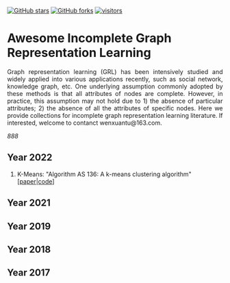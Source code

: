 [stars-img]: https://img.shields.io/github/stars/WxTu/awesome-incomplete-graph-representation-learning?color=yellow
[stars-url]: https://github.com/WxTu/awesome-incomplete-graph-representation-learning/stargazers
[fork-img]: https://img.shields.io/github/forks/WxTu/awesome-incomplete-graph-representation-learning?color=lightblue&label=fork
[fork-url]: https://github.com/WxTu/awesome-incomplete-graph-representation-learning/network/members
[visitors-img]: https://visitor-badge.glitch.me/badge?page_id=WxTu/awesome-incomplete-graph-representation-learning
[adgc-url]: https://github.com/WxTu/awesome-incomplete-graph-representation-learning


[![GitHub stars][stars-img]][stars-url]
[![GitHub forks][fork-img]][fork-url]
[![visitors][visitors-img]][adgc-url]


# Awesome Incomplete Graph Representation Learning
<p align = "justify">Graph representation learning (GRL) has been intensively studied and widely applied into various applications recently, such as social network, knowledge graph, etc. One underlying assumption commonly adopted by these methods is that all attributes of nodes are complete. However, in practice, this assumption may not hold due to 1) the absence of particular attributes; 2) the absence of all the attributes of specific nodes. Here we provide collections for incomplete graph representation learning literature. If interested, welcome to contanct wenxuantu@163.com. </p>

*888*
## Year 2022
1. K-Means: "Algorithm AS 136: A k-means clustering algorithm" \[[paper](http://danida.vnu.edu.vn/cpis/files/Refs/LAD/Algorithm%20AS%20136-%20A%20K-Means%20Clustering%20Algorithm.pdf)|[code](https://github.com/src-d/kmcuda)]

## Year 2021


## Year 2019


## Year 2018


## Year 2017
